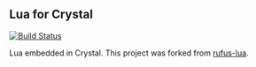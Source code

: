 Lua for Crystal
---------------

[![Build Status](https://travis-ci.org/pine613/crystal-lua.svg?branch=master)](https://travis-ci.org/pine613/crystal-lua)

Lua embedded in Crystal. This project was forked from [rufus-lua](https://github.com/jmettraux/rufus-lua).
